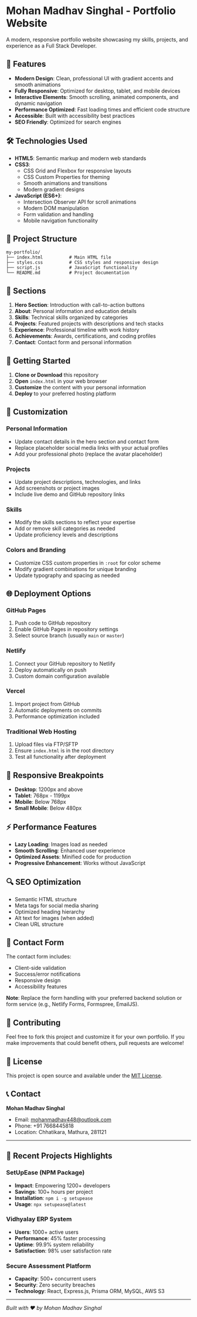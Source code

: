 # Mohan Madhav Singhal - Portfolio Website

A modern, responsive portfolio website showcasing my skills, projects, and experience as a Full Stack Developer.

## 🚀 Features

- **Modern Design**: Clean, professional UI with gradient accents and smooth animations
- **Fully Responsive**: Optimized for desktop, tablet, and mobile devices
- **Interactive Elements**: Smooth scrolling, animated components, and dynamic navigation
- **Performance Optimized**: Fast loading times and efficient code structure
- **Accessible**: Built with accessibility best practices
- **SEO Friendly**: Optimized for search engines

## 🛠️ Technologies Used

- **HTML5**: Semantic markup and modern web standards
- **CSS3**: 
  - CSS Grid and Flexbox for responsive layouts
  - CSS Custom Properties for theming
  - Smooth animations and transitions
  - Modern gradient designs
- **JavaScript (ES6+)**:
  - Intersection Observer API for scroll animations
  - Modern DOM manipulation
  - Form validation and handling
  - Mobile navigation functionality

## 📂 Project Structure

```
my-portfolio/
├── index.html          # Main HTML file
├── styles.css          # CSS styles and responsive design
├── script.js           # JavaScript functionality
└── README.md           # Project documentation
```

## 🎨 Sections

1. **Hero Section**: Introduction with call-to-action buttons
2. **About**: Personal information and education details
3. **Skills**: Technical skills organized by categories
4. **Projects**: Featured projects with descriptions and tech stacks
5. **Experience**: Professional timeline with work history
6. **Achievements**: Awards, certifications, and coding profiles
7. **Contact**: Contact form and personal information

## 🚀 Getting Started

1. **Clone or Download** this repository
2. **Open** `index.html` in your web browser
3. **Customize** the content with your personal information
4. **Deploy** to your preferred hosting platform

## 🔧 Customization

### Personal Information
- Update contact details in the hero section and contact form
- Replace placeholder social media links with your actual profiles
- Add your professional photo (replace the avatar placeholder)

### Projects
- Update project descriptions, technologies, and links
- Add screenshots or project images
- Include live demo and GitHub repository links

### Skills
- Modify the skills sections to reflect your expertise
- Add or remove skill categories as needed
- Update proficiency levels and descriptions

### Colors and Branding
- Customize CSS custom properties in `:root` for color scheme
- Modify gradient combinations for unique branding
- Update typography and spacing as needed

## 🌐 Deployment Options

### GitHub Pages
1. Push code to GitHub repository
2. Enable GitHub Pages in repository settings
3. Select source branch (usually `main` or `master`)

### Netlify
1. Connect your GitHub repository to Netlify
2. Deploy automatically on push
3. Custom domain configuration available

### Vercel
1. Import project from GitHub
2. Automatic deployments on commits
3. Performance optimization included

### Traditional Web Hosting
1. Upload files via FTP/SFTP
2. Ensure `index.html` is in the root directory
3. Test all functionality after deployment

## 📱 Responsive Breakpoints

- **Desktop**: 1200px and above
- **Tablet**: 768px - 1199px
- **Mobile**: Below 768px
- **Small Mobile**: Below 480px

## ⚡ Performance Features

- **Lazy Loading**: Images load as needed
- **Smooth Scrolling**: Enhanced user experience
- **Optimized Assets**: Minified code for production
- **Progressive Enhancement**: Works without JavaScript

## 🔍 SEO Optimization

- Semantic HTML structure
- Meta tags for social media sharing
- Optimized heading hierarchy
- Alt text for images (when added)
- Clean URL structure

## 📧 Contact Form

The contact form includes:
- Client-side validation
- Success/error notifications
- Responsive design
- Accessibility features

**Note**: Replace the form handling with your preferred backend solution or form service (e.g., Netlify Forms, Formspree, EmailJS).

## 🤝 Contributing

Feel free to fork this project and customize it for your own portfolio. If you make improvements that could benefit others, pull requests are welcome!

## 📄 License

This project is open source and available under the [MIT License](LICENSE).

## 📞 Contact

**Mohan Madhav Singhal**
- Email: mohanmadhav448@outlook.com
- Phone: +91 7668445818
- Location: Chhatikara, Mathura, 281121

---

## 🚀 Recent Projects Highlights

### SetUpEase (NPM Package)
- **Impact**: Empowering 1200+ developers
- **Savings**: 100+ hours per project
- **Installation**: `npm i -g setupease`
- **Usage**: `npx setupease@latest`

### Vidhyalay ERP System
- **Users**: 1000+ active users
- **Performance**: 45% faster processing
- **Uptime**: 99.9% system reliability
- **Satisfaction**: 98% user satisfaction rate

### Secure Assessment Platform
- **Capacity**: 500+ concurrent users
- **Security**: Zero security breaches
- **Technology**: React, Express.js, Prisma ORM, MySQL, AWS S3

---

*Built with ❤️ by Mohan Madhav Singhal*
